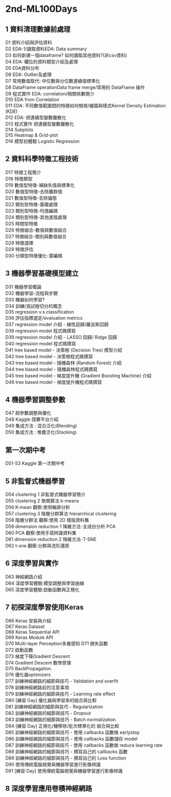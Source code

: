 # 2nd-ML100Days

## 1 資料清理數據前處理
D1 資料介紹與評估資料  
D2 EDA-1/讀取資料EDA: Data summary  
D3 如何新建一個dataframe? 如何讀取其他資料?(非csv資料)  
D4 EDA: 欄位的資料類型介紹及處理  
D5 EDA資料分布  
D6 EDA: Outlier及處理  
D7 常用數值取代: 中位數與分位數連續值標準化  
D8 DataFrame operationData frame merge/常用的 DataFrame 操作  
D9 程式實作 EDA: correlation/相關係數簡介  
D10 EDA from Correlation  
D11 EDA: 不同數值範圍間的特徵如何檢視/繪圖與樣式Kernel Density Estimation (KDE)  
D12 EDA: 把連續型變數離散化  
D13 程式實作 把連續型變數離散化  
D14 Subplots  
D15 Heatmap & Grid-plot  
D16 模型初體驗 Logistic Regression  

## 2 資料科學特徵工程技術  
D17 特徵工程簡介  
D18 特徵類型  
D19 數值型特徵-補缺失值與標準化  
D20 數值型特徵-去除離群值  
D21 數值型特徵-去除偏態  
D22 類別型特徵-基礎處理  
D23 類別型特徵-均值編碼  
D24 類別型特徵-其他進階處理  
D25 時間型特徵  
D26 特徵組合-數值與數值組合  
D27 特徵組合-類別與數值組合  
D28 特徵選擇  
D29 特徵評估  
D30 分類型特徵優化-葉編碼

## 3 機器學習基礎模型建立  
D31 機器學習概論  
D32 機器學習-流程與步驟  
D33 機器如何學習?  
D34 訓練/測試極切分的概念  
D35 regression v.s classification  
D36 評估指標選定/evaluation metrics  
D37 regression model 介紹 - 線性迴歸/羅吉斯回歸    
D38 regression model 程式碼撰寫    
D39 regression model 介紹 - LASSO 回歸/ Ridge 回歸  
D40 regression model 程式碼撰寫  
D41 tree based model - 決策樹 (Decision Tree) 模型介紹  
D42 tree based model - 決策樹程式碼撰寫  
D43 tree based model - 隨機森林 (Random Forest) 介紹  
D44 tree based model - 隨機森林程式碼撰寫  
D45 tree based model - 梯度提升機 (Gradient Boosting Machine) 介紹    
D46 tree based model - 梯度提升機程式碼撰寫    

## 4 機器學習調整參數  
D47 超參數調整與優化  
D48 Kaggle 競賽平台介紹  
D49 集成方法 : 混合泛化(Blending)  
D50 集成方法 : 堆疊泛化(Stacking)  

## 第一次期中考  
D51-53 Kaggle 第一次期中考  

## 5 非監督式機器學習  
D54 clustering 1 非監督式機器學習簡介  
D55 clustering 2 聚類算法 k-means    
D56 K-mean 觀察:使用輪廓分析  
D57 clustering 3 階層分群算法 hierarchical clustering  
D58 階層分群法 觀察:使用 2D 樣版資料集  
D59 dimension reduction 1 降維方法-主成份分析 PCA  
D60 PCA 觀察:使用手寫辨識資料集  
D61 dimension reduction 2 降維方法-T-SNE  
D62 t-sne 觀察:分群與流形還原  

## 6 深度學習與實作  
D63 神經網路介紹  
D64 深度學習體驗:模型調整與學習曲線  
D65 深度學習體驗:啟動函數與正規化  

## 7 初探深度學習使用Keras  
D66 Keras 安裝與介紹  
D67 Keras Dataset  
D68 Keras Sequential API  
D69 Keras Module API  
D70 Multi-layer Perception多層感知
D71 損失函數  
D72 啟動函數  
D73 梯度下降Gradient Descent  
D74 Gradient Descent 數學原理  
D75 BackPropagation  
D76 優化器optimizers  
D77 訓練神經網路的細節與技巧 - Validation and overfit  
D78 訓練神經網路前的注意事項  
D79 訓練神經網路的細節與技巧 - Learning rate effect  
D80 [練習 Day] 優化器與學習率的組合與比較  
D81 訓練神經網路的細節與技巧 - Regularization  
D82 訓練神經網路的細節與技巧 - Dropout  
D83 訓練神經網路的細節與技巧 - Batch normalization  
D84 [練習 Day] 正規化/機移除/批次標準化的 組合與比較  
D85 訓練神經網路的細節與技巧 - 使用 callbacks 函數做 earlystop  
D86 訓練神經網路的細節與技巧 - 使用 callbacks 函數儲存 model  
D87 訓練神經網路的細節與技巧 - 使用 callbacks 函數做 reduce learning rate  
D88 訓練神經網路的細節與技巧 - 撰寫自己的 callbacks 函數  
D89 訓練神經網路的細節與技巧 - 撰寫自己的 Loss function  
D90 使用傳統電腦視覺與機器學習進行影像辨識  
D91 [練習 Day] 使用傳統電腦視覺與機器學習進行影像辨識  

## 8 深度學習應用卷積神經網路  

